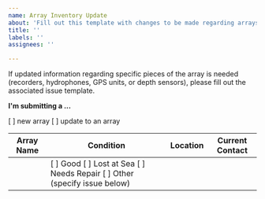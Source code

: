```yaml
---
name: Array Inventory Update
about: 'Fill out this template with changes to be made regarding arrays. '
title: ''
labels: ''
assignees: ''

---
```


If updated information regarding specific pieces of the array is needed (recorders, hydrophones, GPS units, or depth sensors), please fill out the associated issue template. 

**I'm submitting a ...** 
<!--  (check one with "x") -->
[ ] new array
[ ] update to an array


| Array Name | Condition                                                                                                | Location | Current Contact |
|------------|----------------------------------------------------------------------------------------------------------|----------|-----------------|
|            | <!--  (check one with "x") --> [ ] Good [ ] Lost at Sea [ ] Needs Repair [ ] Other (specify issue below) |          |                 |
